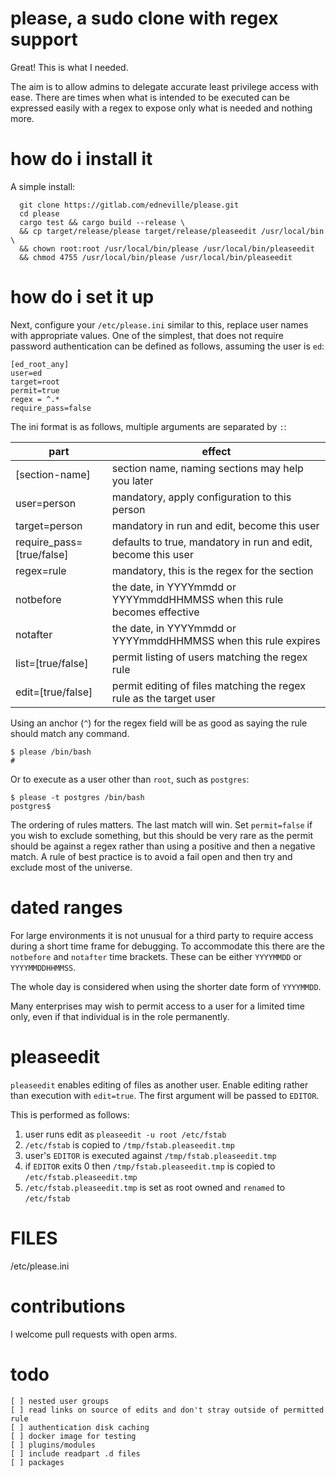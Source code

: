 # please, a sudo clone with regex support

Great! This is what I needed.

The aim is to allow admins to delegate accurate least privilege access with ease. There are times when what is intended to be executed can be expressed easily with a regex to expose only what is needed and nothing more.

# how do i install it

A simple install:

```
  git clone https://gitlab.com/edneville/please.git
  cd please
  cargo test && cargo build --release \
  && cp target/release/please target/release/pleaseedit /usr/local/bin \
  && chown root:root /usr/local/bin/please /usr/local/bin/pleaseedit
  && chmod 4755 /usr/local/bin/please /usr/local/bin/pleaseedit
```

# how do i set it up

Next, configure your `/etc/please.ini` similar to this, replace user names with appropriate values. One of the simplest, that does not require password authentication can be defined as follows, assuming the user is `ed`:

```
[ed_root_any]
user=ed
target=root
permit=true
regex = ^.*
require_pass=false
```

The ini format is as follows, multiple arguments are separated by `:`:

| part           | effect       |
|----------------|--------------|
| [section-name] | section name, naming sections may help you later |
| user=person    | mandatory, apply configuration to this person |
| target=person  | mandatory in run and edit, become this user   |
| require_pass=[true/false]   | defaults to true, mandatory in run and edit, become this user   |
| regex=rule     | mandatory, this is the regex for the section |
| notbefore     | the date, in YYYYmmdd or YYYYmmddHHMMSS when this rule becomes effective |
| notafter     | the date, in YYYYmmdd or YYYYmmddHHMMSS when this rule expires |
| list=[true/false] | permit listing of users matching the regex rule |
| edit=[true/false] | permit editing of files matching the regex rule as the target user |

Using an anchor (`^`) for the regex field will be as good as saying the rule should match any command.

```
$ please /bin/bash
#
```

Or to execute as a user other than `root`, such as `postgres`:

```
$ please -t postgres /bin/bash
postgres$
```

The ordering of rules matters. The last match will win. Set `permit=false` if you wish to exclude something, but this should be very rare as the permit should be against a regex rather than using a positive and then a negative match. A rule of best practice is to avoid a fail open and then try and exclude most of the universe.

# dated ranges

For large environments it is not unusual for a third party to require access during a short time frame for debugging. To accommodate this there are the `notbefore` and `notafter` time brackets. These can be either `YYYYMMDD` or `YYYYMMDDHHMMSS`.

The whole day is considered when using the shorter date form of `YYYYMMDD`.

Many enterprises may wish to permit access to a user for a limited time only, even if that individual is in the role permanently.

# pleaseedit

`pleaseedit` enables editing of files as another user. Enable editing rather than execution with `edit=true`. The first argument will be passed to `EDITOR`.

This is performed as follows:

1. user runs edit as `pleaseedit -u root /etc/fstab`
2. `/etc/fstab` is copied to `/tmp/fstab.pleaseedit.tmp`
3. user's `EDITOR` is executed against `/tmp/fstab.pleaseedit.tmp`
4. if `EDITOR` exits 0 then `/tmp/fstab.pleaseedit.tmp` is copied to `/etc/fstab.pleaseedit.tmp`
5.  `/etc/fstab.pleaseedit.tmp` is set as root owned and `renamed` to `/etc/fstab`

# FILES

/etc/please.ini

# contributions

I welcome pull requests with open arms.

# todo

```
[ ] nested user groups
[ ] read links on source of edits and don't stray outside of permitted rule
[ ] authentication disk caching
[ ] docker image for testing
[ ] plugins/modules
[ ] include readpart .d files
[ ] packages
```

